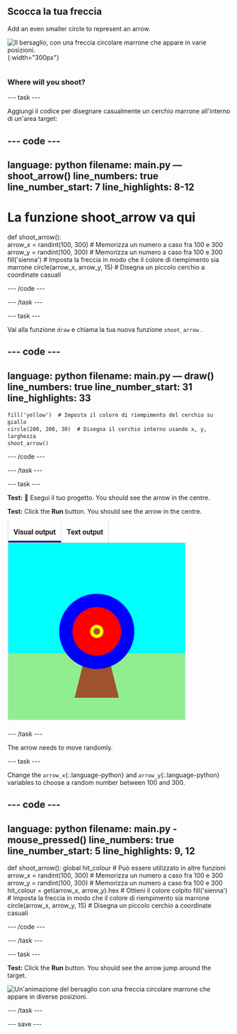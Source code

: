 ## Scocca la tua freccia

<div style="display: flex; flex-wrap: wrap">
<div style="flex-basis: 200px; flex-grow: 1; margin-right: 15px;">
Add an even smaller circle to represent an arrow.
</div>
<div>

![Il bersaglio, con una freccia circolare marrone che appare in varie posizioni.](images/fire_arrow.gif){:width="300px"}

</div>
</div>

### Where will you shoot?

--- task ---

Aggiungi il codice per disegnare casualmente un cerchio marrone all'interno di un'area target:

--- code ---
---
language: python filename: main.py — shoot_arrow() line_numbers: true line_number_start: 7
line_highlights: 8-12
---
# La funzione shoot_arrow va qui
def shoot_arrow():   
arrow_x = randint(100, 300)  # Memorizza un numero a caso fra 100 e 300 arrow_y = randint(100, 300)  # Memorizza un numero a caso fra 100 e 300 fill('sienna')  # Imposta la freccia in modo che il colore di riempimento sia marrone circle(arrow_x, arrow_y, 15)  # Disegna un piccolo cerchio a coordinate casuali

--- /code ---

--- /task ---

--- task ---

Vai alla funzione `draw` e chiama la tua nuova funzione `shoot_arrow` .

--- code ---
---
language: python filename: main.py — draw() line_numbers: true line_number_start: 31
line_highlights: 33
---

    fill('yellow')  # Imposta il colore di riempimento del cerchio su giallo
    circle(200, 200, 30)  # Disegna il cerchio interno usando x, y, larghezza
    shoot_arrow()

--- /code ---

--- /task ---

--- task ---

**Test:** 🔄 Esegui il tuo progetto. You should see the arrow in the centre.


**Test:** Click the **Run** button. You should see the arrow in the centre.

![a brown arrow circle in the centre of the target](images/arrow-centre.png)


--- /task ---

The arrow needs to move randomly.


--- task ---

Change the `arrow_x`{:.language-python} and `arrow_y`{:.language-python} variables to choose a random number between 100 and 300.

--- code ---
---
language: python filename: main.py - mouse_pressed() line_numbers: true line_number_start: 5
line_highlights: 9, 12
---
def shoot_arrow(): global hit_colour  # Può essere utilizzato in altre funzioni arrow_x = randint(100, 300)  # Memorizza un numero a caso fra 100 e 300 arrow_y = randint(100, 300)  # Memorizza un numero a caso fra 100 e 300 hit_colour = get(arrow_x, arrow_y).hex  # Ottieni il colore colpito fill('sienna')  # Imposta la freccia in modo che il colore di riempimento sia marrone circle(arrow_x, arrow_y, 15)  # Disegna un piccolo cerchio a coordinate casuali

--- /code ---

--- /task ---


--- task ---


**Test:** Click the **Run** button. You should see the arrow jump around the target.

![Un'animazione del bersaglio con una freccia circolare marrone che appare in diverse posizioni.](images/fire_arrow.gif)

--- /task ---

--- save ---
